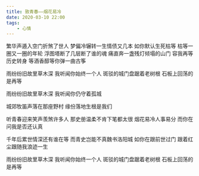 ```yaml
---
title: 致青春——烟花易冷
date: 2020-03-10 22:00
tags: 
    - 心情
---
```

繁华声遁入空门折煞了世人
梦偏冷辗转一生情债又几本
如你默认生死枯等
枯等一圈又一圈的年轮
浮图塔断了几层断了谁的魂
痛直奔一盏残灯倾塌的山门
容我再等历史转身
等酒香醇等你弹一曲古筝

<!--more-->

雨纷纷旧故里草木深
我听闻你始终一个人
斑驳的城门盘踞着老树根
石板上回荡的是再等

雨纷纷旧故里草木深
我听闻你仍守着孤城

城郊牧笛声落在那座野村
缘份落地生根是我们

听青春迎来笑声羡煞许多人
那史册温柔不肯下笔都太很
烟花易冷人事易分
而你在问我是否还认真

千年后累世情深还有谁在等
而青史岂能不真魏书洛阳城
如你在跟前世过门
跟着红尘跟随我浪迹一生

雨纷纷旧故里草木深
我听闻你始终一个人
斑驳的城门盘踞着老树根
石板上回荡的是再等


